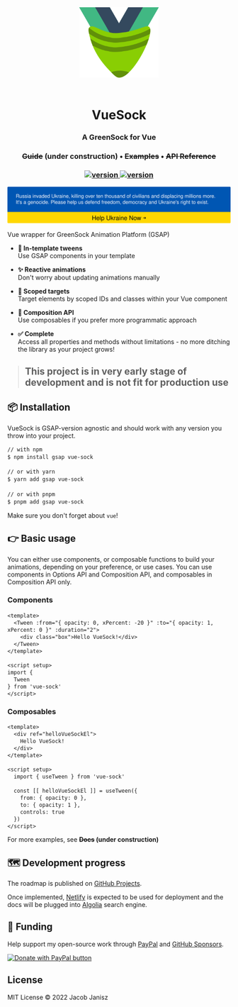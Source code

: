 <p align="center" style="margin: 4rem">
  <a href="https://github.com/" target="_blank" rel="noopener noreferrer">
    <img width="180" src="docs/.vuepress/public/logo.svg" alt="VueSock logo">
  </a>
  <h1 align="center">VueSock</h1>
  <h3 align="center">A GreenSock for Vue</h3>
  <h3 align="center"><b><s>Guide</s> (under construction) • <s>Examples</s> • <s>API Reference</s></b></h3>
  <h3 align="center">
    <a href="https://www.npmjs.com/package/vue-sock">
      <img src="https://img.shields.io/npm/v/vue-sock?style=flat-square" alt="version" />
    </a>
    <a href="https://github.com/vshymanskyy/StandWithUkraine/blob/main/docs/README.md">
      <img src="https://raw.githubusercontent.com/JoJk0/StandWithUkraine/patch-1/badges/StandWithUkraineFlat.svg" alt="version" />
    </a>    
  </h3>
</p>

[![Stand With Ukraine](https://raw.githubusercontent.com/vshymanskyy/StandWithUkraine/main/banner2-direct.svg)](https://vshymanskyy.github.io/StandWithUkraine/)

Vue wrapper for GreenSock Animation Platform (GSAP)

- **🧮  In-template tweens** <br />
  Use GSAP components in your template

- **✨  Reactive animations** <br />
  Don't worry about updating animations manually

- **🎯  Scoped targets** <br />
  Target elements by scoped IDs and classes within your Vue component

- **🎼  Composition API** <br />
  Use composables if you prefer more programmatic approach

- **✅  Complete** <br />
  Access all properties and methods without limitations - no more ditching the library as your project grows!

> 
> ## **This project is in very early stage of development and is not fit for production use**
> 

## 📦 Installation
VueSock is GSAP-version agnostic and should work with any version you throw into your project. 

```sh
// with npm
$ npm install gsap vue-sock

// or with yarn
$ yarn add gsap vue-sock

// or with pnpm
$ pnpm add gsap vue-sock
```

Make sure you don't forget about `vue`!

## 👉 Basic usage
You can either use components, or composable functions to build your animations, depending on your preference, or use cases. You can use components in Options API and Composition API, and composables in Composition API only.

### Components
```vue
<template>
  <Tween :from="{ opacity: 0, xPercent: -20 }" :to="{ opacity: 1, xPercent: 0 }" :duration="2">
    <div class="box">Hello VueSock!</div>
  </Tween>
</template>

<script setup>
import {
  Tween
} from 'vue-sock'
</script>
```

### Composables
```vue
<template>
  <div ref="helloVueSockEl">
    Hello VueSock!
  </div>
</template>

<script setup>
  import { useTween } from 'vue-sock'

  const [[ helloVueSockEl ]] = useTween({ 
    from: { opacity: 0 }, 
    to: { opacity: 1 },
    controls: true
  })
</script>
```

For more examples, see **~~Docs~~ (under construction)**

## 🗺 Development progress
The roadmap is published on 
[GitHub Projects](https://github.com/users/JoJk0/projects/1).


Once implemented, [Netlify](https://www.netlify.com/) is expected to be used for deployment and the docs will be plugged into [Algolia](https://www.algolia.com/) search engine.

## 💖 Funding

Help support my open-source work through [PayPal](https://paypal.com) and [GitHub Sponsors](https://github.com/sponsors/JoJk0?o=esb).

<a href="https://www.paypal.com/donate/?hosted_button_id=MVYGX9EHYRN9W"><img src="https://pics.paypal.com/00/s/YTRmYmIzYjgtNDA5My00YzY5LWJmN2QtNmMyNTU2ZGUwOTYw/file.PNG" border="0" height="35" name="submit" title="PayPal - The safer, easier way to pay online!" alt="Donate with PayPal button" /></a>

## License
MIT License © 2022 Jacob Janisz
